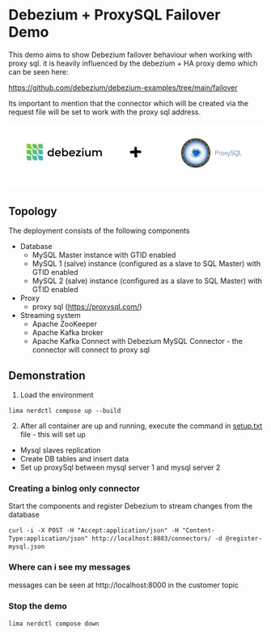 # Debezium + ProxySQL Failover Demo

This demo aims to show Debezium failover behaviour when working with proxy sql.
it is heavily influenced by the debezium + HA proxy demo which can be seen here:

https://github.com/debezium/debezium-examples/tree/main/failover 

Its important to mention that the connector which will be created via the request file
will be set to work with the proxy sql address.


![alt text](https://github.com/AviMualem/debezium-proxysql-failover/blob/main/demo.jpeg?raw=true)


## Topology

The deployment consists of the following components

* Database
  * MySQL Master instance with GTID enabled
  * MySQL 1 (salve) instance (configured as a slave to SQL Master) with GTID enabled
  * MySQL 2 (salve) instance (configured as a slave to SQL Master) with GTID enabled
* Proxy
	* proxy sql (https://proxysql.com/)
* Streaming system
  * Apache ZooKeeper
  * Apache Kafka broker
  * Apache Kafka Connect with Debezium MySQL Connector - the connector will connect to proxy sql

## Demonstration

1. Load the environment
```
lima nerdctl compose up --build
```

2. After all container are up and running, execute the command in [setup.txt](./setup.txt) file - this will set up
  - Mysql slaves replication
  - Create DB tables and insert data 
  - Set up proxySql between mysql server 1 and mysql server 2

### Creating a binlog only connector
Start the components and register Debezium to stream changes from the database
```
curl -i -X POST -H "Accept:application/json" -H "Content-Type:application/json" http://localhost:8083/connectors/ -d @register-mysql.json
```

### Where can i see my messages 
messages can be seen at http://localhost:8000 in the customer topic

### Stop the demo
```
lima nerdctl compose down